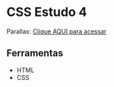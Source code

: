 # CSS Estudo 4

Parallax: [Clique AQUI para acessar](https://nepht022.github.io/studies/CSS-4/index.html)


## Ferramentas

- HTML
- CSS
